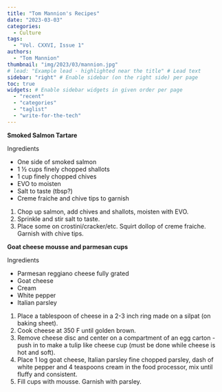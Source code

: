 ```yaml
---
title: "Tom Mannion's Recipes"
date: "2023-03-03"
categories:
  - Culture
tags:
  - "Vol. CXXVI, Issue 1"
authors:
  - "Tom Mannion"
thumbnail: "img/2023/03/mannion.jpg"
# lead: "Example lead - highlighted near the title" # Lead text
sidebar: "right" # Enable sidebar (on the right side) per page
toc: true
widgets: # Enable sidebar widgets in given order per page
  - "recent"
  - "categories"
  - "taglist"
  - "write-for-the-tech"
---
```


**Smoked Salmon Tartare**

Ingredients
 - One side of smoked salmon
 - 1 ½ cups finely chopped shallots
 - 1 cup finely chopped chives
 - EVO to moisten
 - Salt to taste (tbsp?)
 - Creme fraiche and chive tips to garnish

1. Chop up salmon, add chives and shallots, moisten with EVO. 
2. Sprinkle and stir salt to taste.
3. Place some on crostini/cracker/etc. Squirt dollop of creme fraiche. Garnish with chive tips.

**Goat cheese mousse and parmesan cups**

Ingredients
 - Parmesan reggiano cheese fully grated
 - Goat cheese
 - Cream
 - White pepper
 - Italian parsley

1. Place a tablespoon of cheese in a 2-3 inch ring made on a silpat (on baking sheet).
2. Cook cheese at 350 F until golden brown.
3. Remove cheese disc and center on a compartment of an egg carton - push in to make a tulip like cheese cup (must be done while cheese is hot and soft).
4. Place 1 log goat cheese, Italian parsley fine chopped parsley, dash of white pepper and 4 teaspoons cream in the food processor, mix until fluffy and consistent. 
5. Fill cups with mousse. Garnish with parsley. 
